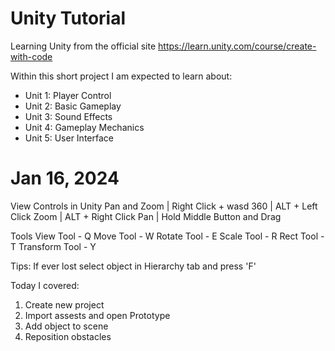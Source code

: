 # Unity Tutorial
Learning Unity from the official site
https://learn.unity.com/course/create-with-code

Within this short project I am expected to learn about:
  - Unit 1: Player Control
  - Unit 2: Basic Gameplay
  - Unit 3: Sound Effects
  - Unit 4: Gameplay Mechanics
  - Unit 5: User Interface

# Jan 16, 2024

View Controls in Unity
Pan and Zoom | Right Click + wasd
360          | ALT + Left Click
Zoom         | ALT + Right Click
Pan          | Hold Middle Button and Drag

Tools
View Tool - Q
Move Tool - W
Rotate Tool - E
Scale Tool - R
Rect Tool - T
Transform Tool - Y

Tips:
If ever lost select object in Hierarchy tab and press 'F'

Today I covered:
1) Create new project
2) Import assests and open Prototype
3) Add object to scene
4) Reposition obstacles

